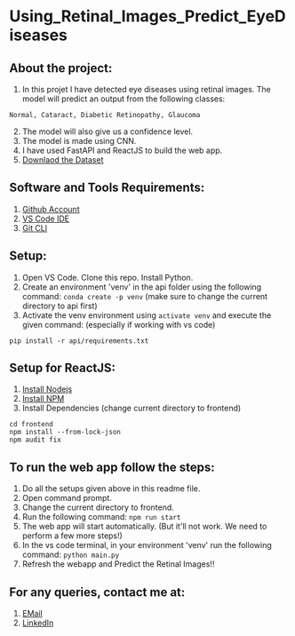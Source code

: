# Using_Retinal_Images_Predict_EyeDiseases

## About the project:
1. In this projet I have detected eye diseases using retinal images. The model will predict an output from the following classes:
```
Normal, Cataract, Diabetic Retinopathy, Glaucoma
```
2. The model will also give us a confidence level.
3. The model is made using CNN.
4. I have used FastAPI and ReactJS to build the web app.
5. [Downlaod the Dataset](https://www.kaggle.com/datasets/gunavenkatdoddi/eye-diseases-classification)

## Software and Tools Requirements:
1. [Github Account](https://github.com)
2. [VS Code IDE](https://code.visualstudio.com/)
3. [Git CLI](https://git-scm.com/book/en/v2/Getting-Started-The-Command-Line)

## Setup:
1. Open VS Code. Clone this repo. Install Python.
2. Create an environment 'venv' in the api folder using the following command: ```conda create -p venv``` (make sure to change the current directory to api first)
3. Activate the venv environment using ```activate venv``` and execute the given command: (especially if working with vs code)
```
pip install -r api/requirements.txt
```

## Setup for ReactJS:
1. [Install Nodejs](https://nodejs.org/en/download/package-manager/)
2. [Install NPM](https://www.npmjs.com/get-npm)
3. Install Dependencies (change current directory to frontend)
```
cd frontend
npm install --from-lock-json
npm audit fix
```

## To run the web app follow the steps:
1. Do all the setups given above in this readme file.
2. Open command prompt.
3. Change the current directory to frontend.
4. Run the following command: ```npm run start```
5. The web app will start automatically. (But it'll not work. We need to perform a few more steps!)
6. In the vs code terminal, in your environment 'venv' run the following command: ```python main.py```
7. Refresh the webapp and Predict the Retinal Images!!

## For any queries, contact me at:

1. [EMail](mailto:anuragpacholi2000@gmail.com)
2. [LinkedIn](https://www.linkedin.com/in/anurag-pacholi)
